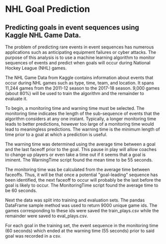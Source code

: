 # NHL Goal Prediction

## Predicting goals in event sequences using Kaggle NHL Game Data.

 The problem of predicting rare events in event sequences has numerous applications such as anticipating equipment failures or cyber attacks. The purpose of this analysis is to use a machine learning algorithm to monitor sequences of events and predict when goals will occur during National Hockey League (NHL) games.

 The NHL Game Data from Kaggle contains information about events that occur during NHL games such as type, time, team, and location. It spans 11,244 games from the 2011-12 season to the 2017-18 season. 9,000 games (about 80%) will be used to train the algorithm and the remainder to evaluate it. 

 To begin, a monitoring time and warning time must be selected. The monitoring time indicates the length of the sub-sequence of events that the algorithm considers at any one instant. Typically, a longer monitoring time leads to better predictions, however too large of a monitoring time would lead to meaningless predictions. The warning time is the minimum length of time prior to a goal at which a prediction is useful.

 The warning time was determined using the average time between a goal and the last faceoff prior to the goal. This pause in play will allow coaches to change up players or even take a time out if it seems that a goal is iminent. The WarningTime script found the mean time to be 55 seconds.

 The monitoring time was be calculated from the average time between faceoffs. Thus, it will be that once a potential "goal-leading" sequence has been identified, the next faceoff to occur will probably be the last before the goal is likely to occur. The MonitoringTime script found the average time to be 60 seconds.

 Next the data was split into training and evaluation sets. The pandas DataFrame sample method was used to return 9000 unique game ids. The games corresponding to these ids were saved the train_plays.csv while the remainder were saved to eval_plays.csv.

 For each goal in the training set, the event sequence in the monitoring time (60 seconds) which ended at the warning time (55 seconds) prior to said goal was recorded in a csv.